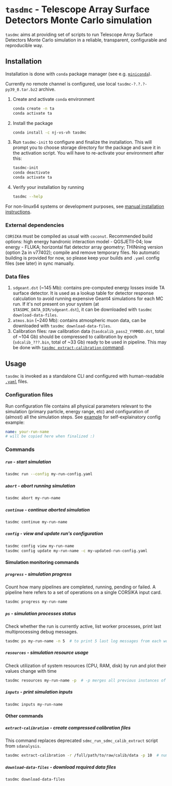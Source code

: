 # `tasdmc` - Telescope Array Surface Detectors Monte Carlo simulation

`tasdmc` aims at providing set of scripts to run Telescope Array Surface Detectors Monte Carlo
simulation in a reliable, transparent, configurable and reproducible way.


## Installation

Installation is done with `conda` package manager (see e.g. [`miniconda`](https://docs.conda.io/en/latest/miniconda.html)).

Currently no remote channel is configured, use local `tasdmc-?.?.?-py39_0.tar.bz2` archive.

1. Create and activate `conda` environment
   
   ```bash
   conda create -n ta
   conda activate ta
   ```

2. Install the package

   ```bash
   conda install -c nj-vs-vh tasdmc
   ```

3. Run `tasdmc-init` to configure and finalize the installation. This will prompt you to choose storage directory
   for the package and save it in the activation script. You will have to re-activate your environment after this:

   ```bash
   tasdmc-init
   conda deactivate
   conda activate ta
   ```

4. Verify your installation by running
   
   ```bash
   tasdmc --help
   ```

For non-linux64 systems or development purposes, see [manual installation instructions](docs/MANUAL-INSTALL.md).

### External dependencies

`CORSIKA` must be compiled as usual with `coconut`. Recommended build options: high energy handronic
interaction model - QGSJETII-04; low energy - FLUKA; horizontal flat detector array geometry; THINning
version (option 2a in v77402); compile and remove temporary files. No automatic building is provided
for now, so please keep your builds and `.yaml` config files (see later) in sync manually.

### Data files

1. `sdgeant.dst` (~145 Mb): contains pre-computed energy losses inside TA surface detector.
   It is used as a lookup table for detector response calculation to avoid running
   expensive Geant4 simulations for each MC run. If it's not present on your system
   (at `$TASDMC_DATA_DIR/sdgeant.dst`), it can be downloaded with `tasdmc download-data-files`.
2. `atmos.bin` (~240 Mb): contains atmospheric muon data, can be downloaded with 
   `tasdmc download-data-files`.
3. Calibration files: raw calibration data (`tasdcalib_pass2_YYMMDD.dst`, total of ~104 Gb) should
   be compressed to calibration by epoch (`sdcalib_???.bin`, total of ~33 Gb) ready to be used in
   pipeline. This may be done with [`tasdmc extract-calibration` command](#extract-calibration---create-compressed-calibration-files).


## Usage

`tasdmc` is invoked as a standalone CLI and configured with human-readable
[`.yaml`](https://yaml.org/) files.

### Configuration files

Run configuration file contains all physical parameters relevant to the simulation
(primary particle, energy range, etc) and configuration of (almost) all the simulation
steps. See [example](config-examples/run.yaml) for self-explainatory config example:

```yaml
name: your-run-name
# will be copied here when finalized :)
```


### Commands

##### `run` - start simulation

```bash
tasdmc run --config my-run-config.yaml
```

##### `abort` - abort running simulation

```bash
tasdmc abort my-run-name
```

##### `continue` - continue aborted simulation

```bash
tasdmc continue my-run-name
```

##### `config` - view and update run's configuration

```bash
tasdmc config view my-run-name
tasdmc config update my-run-name -c my-updated-run-config.yaml
```

#### Simulation monitoring commands

##### `progress` - simulation progress

Count how many pipelines are completed, running, pending or failed. A pipeline here
refers to a set of operations on a single CORSIKA input card.

```bash
tasdmc progress my-run-name
```

##### `ps` - simulation processes status

Check whether the run is currently active, list worker processes, print last multiprocessing debug messages.

```bash
tasdmc ps my-run-name -n 5  # to print 5 last log messages from each worker process
```

##### `resources` - simulation resource usage

Check utilization of system resources (CPU, RAM, disk) by run and plot their values change with time

```bash
tasdmc resources my-run-name -p  # -p merges all previous instances of the run into one timeline
```

##### `inputs` - print simulation inputs

```bash
tasdmc inputs my-run-name
```

#### Other commands

##### `extract-calibration` - create compressed calibration files

This command replaces deprecated `sdmc_run_sdmc_calib_extract` script from `sdanalysis`.

```bash
tasdmc extract-calibration -r /full/path/to/raw/calib/data -p 10  # number of processes
```

##### `download-data-files` - download required data files

```bash
tasdmc download-data-files
```
